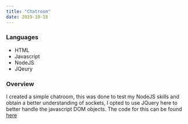```yaml
---
title: "Chatroom"
date: 2019-10-18
---
```


### Languages

- HTML
- Javascript
- NodeJS
- JQeury

### Overview

I created a simple chatroom, this was done to test my NodeJS skills and obtain a better understanding of sockets, I opted to use JQuery here to better handle the javascript DOM objects. The code for this can be found [here](https://github.com/PC-02/Chatroom)
